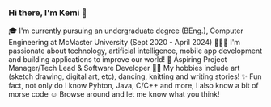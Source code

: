 ### Hi there, I'm Kemi 👋
🎓 I'm currently pursuing an undergraduate degree (BEng.), Computer Engineering at McMaster University (Sept 2020 - April 2024) 👩🏾‍💻 I'm passionate about technology, artificial intelligence, mobile app development and building applications to improve our world! 🎯 Aspiring Project Manager/Tech Lead & Software Developer 💃🏾 My hobbies include art (sketch drawing, digital art, etc), dancing, knitting and writing stories! ✨ Fun fact, not only do I know Pyhton, Java, C/C++ and more, I also know a bit of morse code ☺️ Browse around and let me know what you think!
<!--
**Olukemi/Olukemi** is a ✨ _special_ ✨ repository because its `README.md` (this file) appears on your GitHub profile.

Here are some ideas to get you started:

- 🔭 I’m currently working on ...
- 🌱 I’m currently learning ...
- 👯 I’m looking to collaborate on ...
- 🤔 I’m looking for help with ...
- 💬 Ask me about ...
- 📫 How to reach me: ...
- 😄 Pronouns: ...
- ⚡ Fun fact: ...
-->
